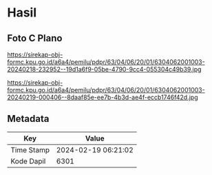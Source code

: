 # Hasil

## Foto C Plano

https://sirekap-obj-formc.kpu.go.id/a6a4/pemilu/pdpr/63/04/06/20/01/6304062001003-20240218-232952--19d1a6f9-05be-4790-9cc4-055304c49b39.jpg

https://sirekap-obj-formc.kpu.go.id/a6a4/pemilu/pdpr/63/04/06/20/01/6304062001003-20240219-000406--8daaf85e-ee7b-4b3d-ae4f-eccb1746f42d.jpg


## Metadata

| Key        | Value               |
| ---------- | ------------------- |
| Time Stamp | 2024-02-19 06:21:02 |
| Kode Dapil | 6301                |



